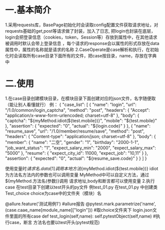 # 一.基本简介
1.采用requests库，BasePage初始化时会读取config配置文件获取请求地址，对requests基础的get,post等请求做了封装，加入了日志,
        把login也封装在底层，login会把登录信息（cookies，token，Session等）存放到属性中，在其他请求被调用时默认会带上登录信息
        ，每个请求的response会以属性的形式存放在data属性中，属性的名称就是请求的名称
        2.CaseOperate是case解析和执行，在初始化时会读取所有case目录下面所有的文件，把case按目录，name，存放在字典中

# 二.使用
1.在case目录创建模块目录，在模块目录下面创建对应的json文件，名字随便取（能让别人看懂就行）
例：
{
    "case_list": [
        {
            "name": "login",
            "url": "/1.0/common/login_captcha",
            "method": "post",
            "headers": {
                "Accept": "application/x-www-form-urlencoded; charset=utf-8"
            },
            "body": {
                "captcha": "${myMethod.idiot(${test.mobile})}",
                "mobile": "${test.mobile}"
            },
            "assertion": {
                "expected": "0",
                "actual": "${login.code}"
            }
        },
        {
            "name": "resume_save",
            "url": "/1.0/member/resume/save",
            "method": "post",
            "headers": {
                "Content-type": "application/json; charset=utf-8"
            },
            "body": {
                "member": {
                    "name": "二空",
                    "gender": "1",
                    "birthday": "2000-1-1",
                    "job_want_status": "1",
                    "expect_salary_min": "2000",
                    "expect_salary_max": "5000"
                },
                "resume": {
                    "expect_city_id": 11000,
                    "expect_job": "10,11"
                }
            },
            "assertion": {
                "expected": "0",
                "actual": "${resume_save.code}"
            }
        }
    ]
}

使用变量时${请求名.data[1]}
调用本地方法${myMethod.idiot(${test.mobile})}   idiot为方法名方法内的参数也可以调用变量
MyMethod中可以自定义方法，通过${myMethod.方法名(参数)}调用
请求地址,body和断言都可以使用变量
2.执行case
在test目录下创建以test开头的py文件 例test_01.py
在test_01.py 中创建类Test_choice   choice为case中的文件夹（模块）名

@allure.feature('测试用例1')    #allure报告
@pytest.mark.parametrize('name', (case.caae_name[module_name]["login"]))
#取choice文件夹下 login.json文件里面的所有case
def test_login(self,name):
    self.pytestObject(self,name)  #执行case，断言
方法名也要以test开头(pytest规范)
